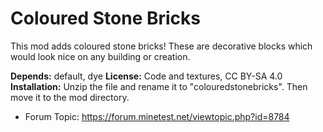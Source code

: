 # Coloured Stone Bricks
This mod adds coloured stone bricks! These are decorative blocks which would look nice on any building or creation.

**Depends:** default, dye
**License:** Code and textures, CC BY-SA 4.0
**Installation:** Unzip the file and rename it to "colouredstonebricks". Then move it to the mod directory.

- Forum Topic: https://forum.minetest.net/viewtopic.php?id=8784
